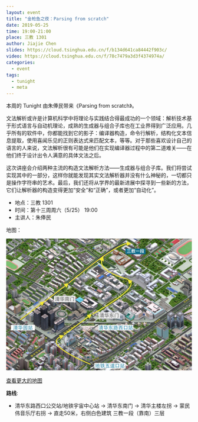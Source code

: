 ```yaml
---
layout: event
title: "金枪鱼之夜：Parsing from scratch"
date: 2019-05-25
time: 19:00-21:00
place: 三教 1301
author: Jiajie Chen
slides: https://cloud.tsinghua.edu.cn/f/b134d641ca84442f903c/
video: https://cloud.tsinghua.edu.cn/f/78c7479a3d3f4374974a/
categories:
  - event
tags:
  - tunight
  - meta
---
```


本周的 Tunight 由朱俸民带来《Parsing from scratch》。

文法解析或许是计算机科学中将理论与实践结合得最成功的一个领域：解析技术基于形式语言与自动机理论，成熟的生成器与组合子库也在工业界得到广泛应用。几乎所有的软件中，你都能找到它的影子：编译器构造，命令行解析，结构化文本信息提取，使用喜闻乐见的正则表达式来匹配文本，等等。对于那些喜欢设计自己的语言的人来说，文法解析很有可能是他们在实现编译器过程中的第二道难关——在他们终于设计出令人满意的具体文法之后。

这次讲座会介绍两种主流的构造文法解析方法——生成器与组合子库。我们将尝试实现其中的一部分，这样你就能发现其实文法解析器并没有什么神秘的，一切都只是操作字符串的艺术。最后，我们还将从学界的最新进展中探寻到一些新的方法，它们让解析器的构造变得更加“安全”和“正确”，或者更加“自动化”。

* 地点：三教 1301
* 时间：第十三周周六（5/25） 19:00
* 主讲人：朱俸民

地图：

![](/assets/img/events/map_t3_sec1.jpg)

<a class="hidden-xs" href="https://www.openstreetmap.org/#map=17/40.00120/116.32246">查看更大的地图</a>

**路线**:

 - 清华东路西口公交站/地铁宇宙中心站 -> 清华东南门 -> 清华主楼左拐 ->  蒙民伟音乐厅右拐 -> 直走50米，右侧白色建筑 三教一段（靠南）三层
